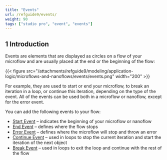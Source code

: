 ```yaml
---
title: "Events"
url: /refguide9/events/
weight: 90
tags: ["studio pro", "event", "events"]
---
```


## 1 Introduction

Events are elements that are displayed as circles on a flow of your microflow and are usually placed at the end or the beginning of the flow:

{{< figure src="/attachments/refguide9/modeling/application-logic/microflows-and-nanoflows/events/events.png"   width="200"  >}}

For example, they are used to start or end your microflow, to break an iteration in a loop, or continue this iteration, depending on the type of the event. All of the events can be used both in a microflow or nanoflow, except for the error event. 

You can add the following events to your flow:

* [Start Event](/refguide9/start-event/) – indicates the beginning of your microflow or nanoflow 
* [End Event](/refguide9/end-event/) – defines where the flow stops
* [Error Event](/refguide9/error-event/) – defines where the microflow will stop and throw an error
* [Continue Event](/refguide9/continue-event/) – used in loops to stop the current iteration and start the iteration of the next object
* [Break Event](/refguide9/break-event/) – used in loops to exit the loop and continue with the rest of the flow
